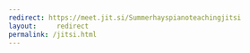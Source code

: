 ```yaml
---
redirect: https://meet.jit.si/Summerhayspianoteachingjitsi
layout:     redirect
permalink: /jitsi.html
---
```

